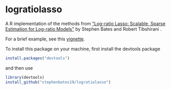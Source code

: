 # logratiolasso

A R implementation of the methods from ["Log-ratio Lasso: Scalable, Sparse Estimation for Log-ratio Models"](https://arxiv.org/abs/1709.01139) by Stephen Bates and Robert Tibshirani .

For a brief example, see this [vignette](https://htmlpreview.github.io/?https://github.com/stephenbates19/logratiolasso/blob/master/doc/simple-example.html).


To install this package on your machine, first install the devtools package
```r
install.packages("devtools")
```
and then use
```r
library(devtools)
install_github("stephenbates19/logratiolasso")
```
